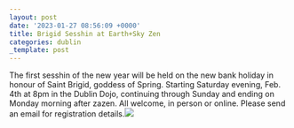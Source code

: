 ```yaml
---
layout: post
date: '2023-01-27 08:56:09 +0000'
title: Brigid Sesshin at Earth+Sky Zen
categories: dublin
_template: post
---
```


The first sesshin of the new year will be held on the new bank holiday in honour of Saint Brigid, goddess of Spring. Starting Saturday evening, Feb. 4th at 8pm in the Dublin Dojo, continuing through Sunday and ending on Monday morning after zazen. All welcome, in person or online. Please send an email for registration details.![](https://zenireland.s3.eu-west-1.amazonaws.com/BRIGID_2023.jpg)
